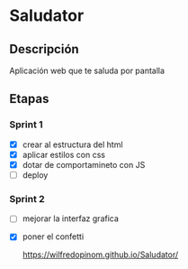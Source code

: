 # Saludator

## Descripción

Aplicación  web que te saluda por pantalla 


## Etapas

### Sprint 1

- [x] crear al estructura del html
- [x] aplicar estilos con css
- [x] dotar de comportamineto con JS
- [ ] deploy

### Sprint 2
- [ ] mejorar la interfaz grafica
- [x] poner el confetti


  https://wilfredopinom.github.io/Saludator/
